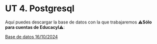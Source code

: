 # UT 4. Postgresql

Aquí puedes descargar la base de datos con la que trabajaremos **⚠️Sólo para cuentas de Educacyl⚠️**:

[Base de datos 16/10/2024](https://educajcyl-my.sharepoint.com/:u:/g/personal/joshuam_gonsan_educa_jcyl_es/EYPuwdjkS7NPoTAzVuA-XWEByO0N2aN4wNLcx-ebiX7RXw?e=DQPrMv)

